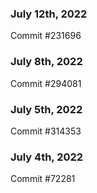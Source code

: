 ### July 12th, 2022

Commit #231696

### July 8th, 2022

Commit #294081

### July 5th, 2022

Commit #314353


### July 4th, 2022

Commit #72281
